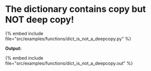 # The dictionary contains copy but NOT deep copy!


{% embed include file="src/examples/functions/dict_is_not_a_deepcopy.py" %}

**Output:**

{% embed include file="src/examples/functions/dict_is_not_a_deepcopy.out" %}


